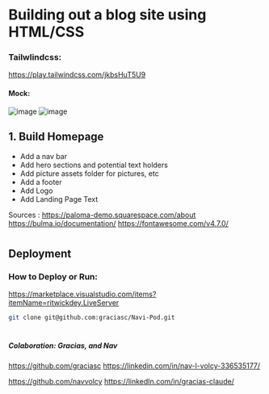 # Building out a blog site using HTML/CSS

### Tailwlindcss:
https://play.tailwindcss.com/jkbsHuT5U9

#### Mock:
![image](https://drive.google.com/uc?export=view&id=1XQJklzmF8enKPIjdg7AJ6XLVM9HRWwZE)
![image](https://drive.google.com/uc?export=view&id=1nYlkoFduzLEES1XjcJF2QI1CwGvfEPgu)
 
 ## 1. Build Homepage
- Add a nav bar
- Add hero sections and potential text holders
- Add picture assets folder for pictures, etc
- Add a footer
- Add Logo
- Add Landing Page Text


 Sources :
 https://paloma-demo.squarespace.com/about
 https://bulma.io/documentation/
 https://fontawesome.com/v4.7.0/
 
#
 ## Deployment
 ### How to Deploy or Run:
  https://marketplace.visualstudio.com/items?itemName=ritwickdey.LiveServer
 ```sh
git clone git@github.com:graciasc/Navi-Pod.git
```
#
##### Colaboration:  Gracias, and Nav
https://github.com/graciasc
https://linkedin.com/in/nav-l-volcy-336535177/

https://github.com/navvolcy
https://linkedIn.com/in/gracias-claude/
